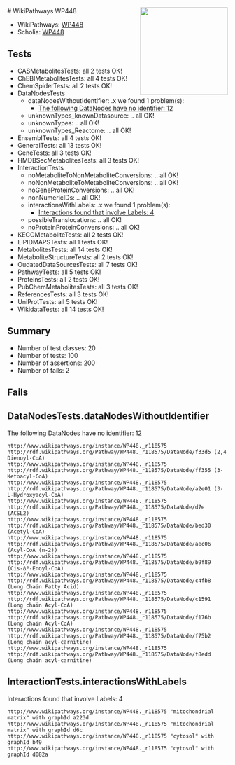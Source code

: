 <img style="float: right; width: 200px" src="https://upload.wikimedia.org/wikipedia/commons/thumb/8/83/Wplogo_with_text_500.png/640px-Wplogo_with_text_500.png" />
# WikiPathways WP448

* WikiPathways: [WP448](https://identifiers.org/wikipathways:WP448)
* Scholia: [WP448](https://scholia.toolforge.org/wikipathways/WP448)
## Tests
* CASMetabolitesTests: all 2 tests OK!
* ChEBIMetabolitesTests: all 4 tests OK!
* ChemSpiderTests: all 2 tests OK!
* DataNodesTests
    * dataNodesWithoutIdentifier: .x we found 1 problem(s):
        * [The following DataNodes have no identifier: 12](#8792c492)
    * unknownTypes_knownDatasource: .. all OK!
    * unknownTypes: .. all OK!
    * unknownTypes_Reactome: .. all OK!
* EnsemblTests: all 4 tests OK!
* GeneralTests: all 13 tests OK!
* GeneTests: all 3 tests OK!
* HMDBSecMetabolitesTests: all 3 tests OK!
* InteractionTests
    * noMetaboliteToNonMetaboliteConversions: .. all OK!
    * noNonMetaboliteToMetaboliteConversions: .. all OK!
    * noGeneProteinConversions: .. all OK!
    * nonNumericIDs: .. all OK!
    * interactionsWithLabels: .x we found 1 problem(s):
        * [Interactions found that involve Labels: 4](#630d267b)
    * possibleTranslocations: .. all OK!
    * noProteinProteinConversions: .. all OK!
* KEGGMetaboliteTests: all 2 tests OK!
* LIPIDMAPSTests: all 1 tests OK!
* MetabolitesTests: all 14 tests OK!
* MetaboliteStructureTests: all 2 tests OK!
* OudatedDataSourcesTests: all 7 tests OK!
* PathwayTests: all 5 tests OK!
* ProteinsTests: all 2 tests OK!
* PubChemMetabolitesTests: all 3 tests OK!
* ReferencesTests: all 3 tests OK!
* UniProtTests: all 5 tests OK!
* WikidataTests: all 14 tests OK!


## Summary

* Number of test classes: 20
* Number of tests: 100
* Number of assertions: 200
* Number of fails: 2

## Fails

<a name="8792c492" />

## DataNodesTests.dataNodesWithoutIdentifier

The following DataNodes have no identifier: 12
```
http://www.wikipathways.org/instance/WP448._r118575 http://rdf.wikipathways.org/Pathway/WP448._r118575/DataNode/f33d5 (2,4 Dienoyl-CoA)
http://www.wikipathways.org/instance/WP448._r118575 http://rdf.wikipathways.org/Pathway/WP448._r118575/DataNode/ff355 (3-Ketoacyl-CoA)
http://www.wikipathways.org/instance/WP448._r118575 http://rdf.wikipathways.org/Pathway/WP448._r118575/DataNode/a2e01 (3-L-Hydroxyacyl-CoA)
http://www.wikipathways.org/instance/WP448._r118575 http://rdf.wikipathways.org/Pathway/WP448._r118575/DataNode/d7e (ACSL2)
http://www.wikipathways.org/instance/WP448._r118575 http://rdf.wikipathways.org/Pathway/WP448._r118575/DataNode/bed30 (Acetyl-CoA)
http://www.wikipathways.org/instance/WP448._r118575 http://rdf.wikipathways.org/Pathway/WP448._r118575/DataNode/aec06 (Acyl-CoA (n-2))
http://www.wikipathways.org/instance/WP448._r118575 http://rdf.wikipathways.org/Pathway/WP448._r118575/DataNode/b9f89 (Cis-Δ³-Enoyl-CoA)
http://www.wikipathways.org/instance/WP448._r118575 http://rdf.wikipathways.org/Pathway/WP448._r118575/DataNode/c4fb8 (Long Chain Fatty Acid)
http://www.wikipathways.org/instance/WP448._r118575 http://rdf.wikipathways.org/Pathway/WP448._r118575/DataNode/c1591 (Long chain Acyl-CoA)
http://www.wikipathways.org/instance/WP448._r118575 http://rdf.wikipathways.org/Pathway/WP448._r118575/DataNode/f176b (Long chain Acyl-CoA)
http://www.wikipathways.org/instance/WP448._r118575 http://rdf.wikipathways.org/Pathway/WP448._r118575/DataNode/f75b2 (Long chain acyl-carnitine)
http://www.wikipathways.org/instance/WP448._r118575 http://rdf.wikipathways.org/Pathway/WP448._r118575/DataNode/f8edd (Long chain acyl-carnitine)
```

<a name="630d267b" />

## InteractionTests.interactionsWithLabels

Interactions found that involve Labels: 4
```
http://www.wikipathways.org/instance/WP448._r118575 "mitochondrial matrix" with graphId a223d
http://www.wikipathways.org/instance/WP448._r118575 "mitochondrial matrix" with graphId d6c
http://www.wikipathways.org/instance/WP448._r118575 "cytosol" with graphId b49
http://www.wikipathways.org/instance/WP448._r118575 "cytosol" with graphId d082a
```

